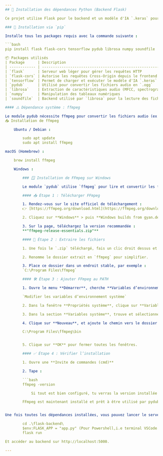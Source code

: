 ```yaml
---
## 🔧 Installation des dépendances Python (Backend Flask)

Ce projet utilise Flask pour le backend et un modèle d'IA `.keras` pour reconnaître les chants d'oiseaux à partir de fichiers audio. Voici les dépendances nécessaires.

### 🐍 Installation via `pip`

Installe tous les packages requis avec la commande suivante :

```bash
pip install flask flask-cors tensorflow pydub librosa numpy soundfile

📦 Packages utilisés
| Package      | Description                                                       |
| ------------ | ----------------------------------------------------------------- |
| `flask`      | Serveur web léger pour gérer les requêtes HTTP                    |
| `flask-cors` | Autorise les requêtes Cross-Origin depuis le frontend React       |
| `tensorflow` | Permet de charger et exécuter le modèle d'IA `.keras`             |
| `pydub`      | Utilisé pour convertir les fichiers audio en `.ogg`               |
| `librosa`    | Extraction de caractéristiques audio (MFCC, spectrogrammes, etc.) |
| `numpy`      | Manipulation des tableaux numériques                              |
| `soundfile`  | Backend utilisé par `librosa` pour la lecture des fichiers audio  |

#### ⚠️ Dépendance système : ffmpeg

Le module pydub nécessite ffmpeg pour convertir les fichiers audio (ex : mp3, wav → ogg).
📥 Installation de ffmpeg

    Ubuntu / Debian :

        sudo apt update
        sudo apt install ffmpeg

macOS (Homebrew) :

    brew install ffmpeg

    Windows :

        ### 🪟 Installation de FFmpeg sur Windows

        Le module `pydub` utilise `ffmpeg` pour lire et convertir les fichiers audio (ex : mp3, wav, m4a → ogg). Voici comment l’installer correctement sur Windows :

        #### 📥 Étape 1 : Télécharger FFmpeg

        1. Rendez-vous sur le site officiel de téléchargement :  
        👉 [https://ffmpeg.org/download.html](https://ffmpeg.org/download.html)

        2. Cliquez sur **Windows** > puis **Windows builds from gyan.dev**

        3. Sur la page, téléchargez la version recommandée :  
        **"ffmpeg-release-essentials.zip"**

        #### 📁 Étape 2 : Extraire les fichiers

        1. Une fois le `.zip` téléchargé, fais un clic droit dessus et **extrais** tout (clic droit → Extraire tout...).

        2. Renomme le dossier extrait en `ffmpeg` pour simplifier.

        3. Place ce dossier dans un endroit stable, par exemple :  
        `C:\Program Files\ffmpeg`

        #### 🛠️ Étape 3 : Ajouter FFmpeg au PATH

        1. Ouvre le menu **Démarrer**, cherche **Variables d’environnement** et clique sur :

        `Modifier les variables d’environnement système`

        2. Dans la fenêtre **Propriétés système**, clique sur **Variables d’environnement...**

        3. Dans la section **Variables système**, trouve et sélectionne la variable `Path`, puis clique sur **Modifier...**

        4. Clique sur **Nouveau**, et ajoute le chemin vers le dossier `bin` de FFmpeg, par exemple :

        C:\Program Files\ffmpeg\bin


        5. Clique sur **OK** pour fermer toutes les fenêtres.

        #### ✅ Étape 4 : Vérifier l’installation

        1. Ouvre une **Invite de commandes (cmd)**

        2. Tape :

        ```bash
        ffmpeg -version

            Si tout est bien configuré, tu verras la version installée s’afficher.

        FFmpeg est maintenant installé et prêt à être utilisé par pydub dans ton backend Flask.


Une fois toutes les dépendances installées, vous pouvez lancer le serveur Flask avec :

        cd .\flask-backend\
        $env:FLASK_APP = "app.py" (Pour Powershell,i.e terminal VSCode. Si sur cmd windows ou autre, c'est une autre commande)
        flask run

Et accéder au backend sur http://localhost:5000.

---
```


